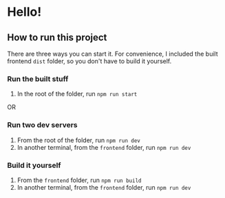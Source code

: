 # Hello!

## How to run this project

There are three ways you can start it. For convenience, I included the built frontend `dist` folder, so you don't have to build it yourself.

### Run the built stuff

1) In the root of the folder, run `npm run start`

OR

### Run two dev servers 

1) From the root of the folder, run `npm run dev`
2) In another terminal, from the `frontend` folder, run `npm run dev`

### Build it yourself

1) From the `frontend` folder, run `npm run build`
2) In another terminal, from the `frontend` folder, run `npm run dev`